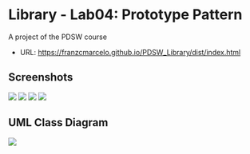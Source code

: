# Library - Lab04: Prototype Pattern
A project of the PDSW course

- URL: https://franzcmarcelo.github.io/PDSW_Library/dist/index.html

## Screenshots
![](https://i.imgur.com/uCY1hN3.png)
![](https://i.imgur.com/ovQsr7G.png)
![](https://i.imgur.com/7xnheKR.png)
![](https://i.imgur.com/ovQsr7G.png)

## UML Class Diagram
![](https://i.imgur.com/aFQQfuM.png)
